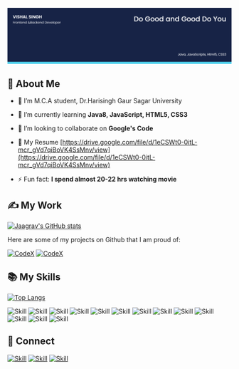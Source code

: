 ![Vishal Singh's-cover](./cover-image.png)

## 🧔 About Me

- 🔭 I’m M.C.A student, Dr.Harisingh Gaur Sagar University

- 🌱 I’m currently learning **Java8, JavaScript, HTML5, CSS3**

- 👯 I’m looking to collaborate on **Google's Code**

- 📄 My Resume [https://drive.google.com/file/d/1eCSWt0-0itL-mcr_gVd7qiBoVK4SsMnv/view](https://drive.google.com/file/d/1eCSWt0-0itL-mcr_gVd7qiBoVK4SsMnv/view)

- ⚡ Fun fact: **I spend almost 20-22 hrs watching movie**
## ✍ My Work

[![Jaagrav's GitHub stats](https://github-readme-stats.vercel.app/api?username=Vishal-Singh-1996&show_icons=true&theme=dark)](https://github.com/Jaagrav)

Here are some of my projects on Github that I am proud of:

[![CodeX](https://github-readme-stats.vercel.app/api/pin/?username=Vishal-Singh-1996&repo=HomeInventory)](https://github.com/Vishal-Singh-1996)
[![CodeX](https://github-readme-stats.vercel.app/api/pin/?username=Vishal-Singh-1996&repo=LoanAssistant)](https://github.com/Vishal-Singh-1996)
## 📚 My Skills

[![Top Langs](https://github-readme-stats.vercel.app/api/top-langs/?username=Vishal-Singh-1996&layout=compact&show_icons=true&theme=dark)](https://github.com/Vishal-Singh-1996/Vishal-Singh-1996)

![Skill](https://img.shields.io/badge/HTML5-E34F26?style=for-the-badge&logo=html5&logoColor=white)
![Skill](https://img.shields.io/badge/CSS3-1572B6?style=for-the-badge&logo=css3&logoColor=white)
![Skill](https://img.shields.io/badge/JavaScript-323330?style=for-the-badge&logo=javascript&logoColor=F7DF1E)
![Skill](https://img.shields.io/badge/Node.js-43853D?style=for-the-badge&logo=node.js&logoColor=white)
![Skill](https://img.shields.io/badge/npm-CB3837?style=for-the-badge&logo=npm&logoColor=white)
![Skill](https://img.shields.io/badge/Express.js-000000?style=for-the-badge&logo=express&logoColor=white)
![Skill](https://img.shields.io/badge/Java-ED8B00?style=for-the-badge&logo=java&logoColor=white)
![Skill](https://img.shields.io/badge/React-20232A?style=for-the-badge&logo=react&logoColor=61DAFB)
![Skill](https://img.shields.io/badge/React_Native-20232A?style=for-the-badge&logo=react&logoColor=61DAFB)
![Skill](https://img.shields.io/badge/jQuery-0769AD?style=for-the-badge&logo=jquery&logoColor=white)
![Skill](https://img.shields.io/badge/Git-F05032?style=for-the-badge&logo=git&logoColor=white)
![Skill](https://img.shields.io/badge/Visual_Studio_Code-0078D4?style=for-the-badge&logo=visual%20studio%20code&logoColor=white)
![Skill](https://img.shields.io/badge/Microsoft_Office-D83B01?style=for-the-badge&logo=microsoft-office&logoColor=white)

## 🤝 Connect

[![Skill](https://img.shields.io/badge/LinkedIn-0077B5?style=for-the-badge&logo=linkedin&logoColor=white)](https://www.linkedin.com/in/vishalsinghhere/)
[![Skill](https://img.shields.io/badge/Instagram-E4405F?style=for-the-badge&logo=instagram&logoColor=white)](https://www.instagram.com/_.vishu_.singh_/)
[![Skill](https://img.shields.io/badge/GitHub-100000?style=for-the-badge&logo=github&logoColor=white)](https://github.com/Vishal-Singh-1996)